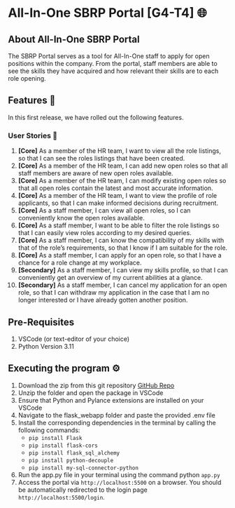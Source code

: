 # All-In-One SBRP Portal [G4-T4] 🌐

## About All-In-One SBRP Portal

The SBRP Portal serves as a tool for All-In-One staff to apply for open positions within the company.
From the portal, staff members are able to see the skills they have acquired and how relevant their skills are to each role opening.

## Features :rocket:

In this first release, we have rolled out the following features.

### User Stories 📖

1. **[Core]** As a member of the HR team, I want to view all the role listings, so that I can see the roles listings that have been created.
2. **[Core]** As a member of the HR team, I can add new open roles so that all staff members are aware of new open roles available.
3. **[Core]** As a member of the HR team, I can modify existing open roles so that all open roles contain the latest and most accurate information.
4. **[Core]** As a member of the HR team, I want to view the profile of role applicants, so that I can make informed decisions during recruitment.
5. **[Core]** As a staff member, I can view all open roles, so I can conveniently know the open roles available.
6. **[Core]** As a staff member, I want to be able to filter the role listings so that I can easily view roles according to my desired queries.
7. **[Core]** As a staff member, I can know the compatibility of my skills with that of the role’s requirements, so that I know if I am suitable for the role.
8. **[Core]** As a staff member, I can apply for an open role, so that I have a chance for a role change at my workplace.
9. **[Secondary]** As a staff member, I can view my skills profile, so that I can conveniently get an overview of my current abilities at a glance.
10. **[Secondary]** As a staff member, I can cancel my application for an open role, so that I can withdraw my application in the case that I am no longer interested or I have already gotten another position.

## Pre-Requisites

1. VSCode (or text-editor of your choice)
2. Python Version 3.11

## Executing the program ⚙️

1. Download the zip from this git repository [GitHub Repo](https://github.com/darylmatt/spm_g4t4)
2. Unzip the folder and open the package in VSCode
3. Ensure that Python and Pylance extensions are installed on your VSCode
4. Navigate to the flask_webapp folder and paste the provided .env file
5. Install the corresponding dependencies in the terminal by calling the following commands:
   - `pip install Flask`
   - `pip install flask-cors`
   - `pip install flask_sql_alchemy`
   - `pip install python-decouple`
   - `pip install my-sql-connector-python`
6. Run the app.py file in your terminal using the command python `app.py`
7. Access the portal via `http://localhost:5500` on a browser. You should be automatically redirected to the login page `http://localhost:5500/login`.
